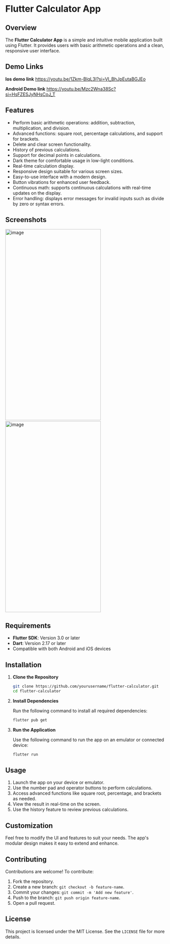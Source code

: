 # Flutter Calculator App

## Overview

The **Flutter Calculator App** is a simple and intuitive mobile application built using Flutter. It provides users with basic arithmetic operations and a clean, responsive user interface.

## Demo Links
**Ios demo  link**
https://youtu.be/1Zkm-BlqL3I?si=VI_BhJpEutaBGJEo 

**Android Demo link** 
https://youtu.be/Mzc2Wna38Sc?si=HsFZESJyNHsCoJ_T

## Features

- Perform basic arithmetic operations: addition, subtraction, multiplication, and division.
- Advanced functions: square root, percentage calculations, and support for brackets.
- Delete and clear screen functionality.
- History of previous calculations.
- Support for decimal points in calculations.
- Dark theme for comfortable usage in low-light conditions.
- Real-time calculation display.
- Responsive design suitable for various screen sizes.
- Easy-to-use interface with a modern design.
- Button vibrations for enhanced user feedback.
- Continuous math: supports continuous calculations with real-time updates on the display.
- Error handling: displays error messages for invalid inputs such as divide by zero or syntax errors.

## Screenshots
<img src="https://github.com/user-attachments/assets/d3b57e36-8ec7-490a-a449-9e914f56b649" alt="image" width="300" height="600">
&nbsp;&nbsp;&nbsp;&nbsp;&nbsp;&nbsp;
<img src="https://github.com/user-attachments/assets/839916cd-f9ed-43a3-b5d2-2ab4245b3ec3" alt="image" width="300" height="600">

## Requirements

- **Flutter SDK**: Version 3.0 or later
- **Dart**: Version 2.17 or later
- Compatible with both Android and iOS devices

## Installation

1. **Clone the Repository**

   ```bash
   git clone https://github.com/yourusername/flutter-calculator.git
   cd flutter-calculator
   ```

2. **Install Dependencies**

   Run the following command to install all required dependencies:

   ```bash
   flutter pub get
   ```

3. **Run the Application**

   Use the following command to run the app on an emulator or connected device:

   ```bash
   flutter run
   ```

## Usage

1. Launch the app on your device or emulator.
2. Use the number pad and operator buttons to perform calculations.
3. Access advanced functions like square root, percentage, and brackets as needed.
4. View the result in real-time on the screen.
5. Use the history feature to review previous calculations.


## Customization

Feel free to modify the UI and features to suit your needs. The app's modular design makes it easy to extend and enhance.

## Contributing

Contributions are welcome! To contribute:

1. Fork the repository.
2. Create a new branch: `git checkout -b feature-name`.
3. Commit your changes: `git commit -m 'Add new feature'`.
4. Push to the branch: `git push origin feature-name`.
5. Open a pull request.

## License

This project is licensed under the MIT License. See the `LICENSE` file for more details.


